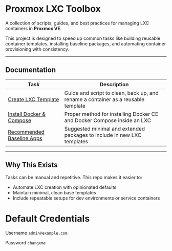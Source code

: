 # Proxmox LXC Toolbox

A collection of scripts, guides, and best practices for managing LXC containers in **Proxmox VE**.

This project is designed to speed up common tasks like building reusable container templates, installing baseline packages, and automating container provisioning with consistency.

---

## Documentation

| Task | Description |
|------|-------------|
| [Create LXC Template](./NewCTTemplate.md) | Guide and script to clean, back up, and rename a container as a reusable template |
| [Install Docker & Compose](../Docker/README.md) | Proper method for installing Docker CE and Docker Compose inside an LXC |
| [Recommended Baseline Apps](./baselineApps.md) | Suggested minimal and extended packages to include in new LXC templates |

---

## Why This Exists

Tasks can be manual and repetitive. This repo makes it easier to:

- Automate LXC creation with opinionated defaults
- Maintain minimal, clean base templates
- Include repeatable setups for dev environments or service containers

# Default Credentials
Username `admin@example.com`

Password `changeme`
